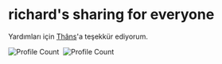 # richard's sharing for everyone

Yardımları için [Thâns](https://github.com/ThansEX)'a teşekkür ediyorum.

![Profile Count](https://komarev.com/ghpvc/?username=RichardINC&label=Profile%20visits&color=blue)&nbsp;
![Profile Count](https://komarev.com/ghpvc/?username=sarsilmaz-academy&label=Project%20visits&color=blueviolet)&nbsp;
